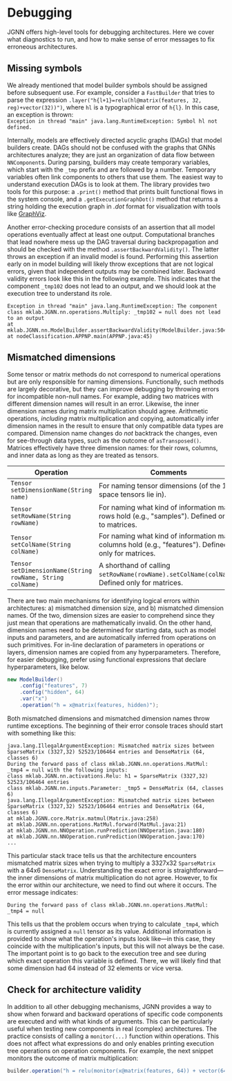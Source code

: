 # Debugging

JGNN offers high-level tools for debugging architectures. Here we cover what diagnostics to run, and how to make sense of error messages to fix erroneous architectures. 

## Missing symbols

We already mentioned that model builder symbols should be assigned before subsequent use. For example, consider a `FastBuilder` that tries to parse the expression `.layer("h{l+1}=relu(hl@matrix(features, 32, reg)+vector(32))")`, where `hl` is a typographical error of `h{l}`. In this case, an exception is thrown:  
`Exception in thread "main" java.lang.RuntimeException: Symbol hl not defined.`

Internally, models are effectively directed acyclic graphs (DAGs) that model builders create. DAGs should not be confused with the graphs that GNNs architectures analyze; they are just an organization of data flow between `NNComponent`s. During parsing, builders may create temporary variables, which start with the `_tmp` prefix and are followed by a number. Temporary variables often link components to others that use them. The easiest way to understand execution DAGs is to look at them. The library provides two tools for this purpose: a `.print()` method that prints built functional flows in the system console, and a `.getExecutionGraphDot()` method that returns a string holding the execution graph in *.dot* format for visualization with tools like [GraphViz](https://dreampuf.github.io/GraphvizOnline).

Another error-checking procedure consists of an assertion that all model operations eventually affect at least one output. Computational branches that lead nowhere mess up the DAG traversal during backpropagation and should be checked with the method `.assertBackwardValidity()`. The latter throws an exception if an invalid model is found. Performing this assertion early on in model building will likely throw exceptions that are not logical errors, given that independent outputs may be combined later. Backward validity errors look like this in the following example. This indicates that the component `_tmp102` does not lead to an output, and we should look at the execution tree to understand its role.

```text
Exception in thread "main" java.lang.RuntimeException: The component class mklab.JGNN.nn.operations.Multiply: _tmp102 = null does not lead to an output
at mklab.JGNN.nn.ModelBuilder.assertBackwardValidity(ModelBuilder.java:504)
at nodeClassification.APPNP.main(APPNP.java:45)
```

## Mismatched dimensions

Some tensor or matrix methods do not correspond to numerical operations but are only responsible for naming dimensions. Functionally, such methods are largely decorative, but they can improve debugging by throwing errors for incompatible non-null names. For example, adding two matrices with different dimension names will result in an error. Likewise, the inner dimension names during matrix multiplication should agree. Arithmetic operations, *including* matrix multiplication and copying, automatically infer dimension names in the result to ensure that only compatible data types are compared. Dimension name changes do *not* backtrack the changes, even for see-through data types, such as the outcome of `asTransposed()`. Matrices effectively have three dimension names: for their rows, columns, and inner data as long as they are treated as tensors.

| Operation | Comments |
|-----------|----------|
| `Tensor setDimensionName(String name)` | For naming tensor dimensions (of the 1D space tensors lie in). |
| `Tensor setRowName(String rowName)` | For naming what kind of information matrix rows hold (e.g., "samples"). Defined only to matrices. |
| `Tensor setColName(String colName)` | For naming what kind of information matrix columns hold (e.g., "features"). Defined only for matrices. |
| `Tensor setDimensionName(String rowName, String colName)` | A shorthand of calling `setRowName(rowName).setColName(colName)`. Defined only for matrices. |

There are two main mechanisms for identifying logical errors within architectures: a) mismatched dimension size, and b) mismatched dimension names. Of the two, dimension sizes are easier to comprehend since they just mean that operations are mathematically invalid. On the other hand, dimension names need to be determined for starting data, such as model inputs and parameters, and are automatically inferred from operations on such primitives. For in-line declaration of parameters in operations or layers, dimension names are copied from any hyperparameters. Therefore, for easier debugging, prefer using functional expressions that declare hyperparameters, like below.

```java
new ModelBuilder()
    .config("features", 7)
    .config("hidden", 64)
    .var("x")
    .operation("h = x@matrix(features, hidden)");
```

Both mismatched dimensions and mismatched dimension names throw runtime exceptions. The beginning of their error console traces should start with something like this:

```text
java.lang.IllegalArgumentException: Mismatched matrix sizes between SparseMatrix (3327,32) 52523/106464 entries and DenseMatrix (64, classes 6)
During the forward pass of class mklab.JGNN.nn.operations.MatMul: _tmp4 = null with the following inputs:
class mklab.JGNN.nn.activations.Relu: h1 = SparseMatrix (3327,32) 52523/106464 entries
class mklab.JGNN.nn.inputs.Parameter: _tmp5 = DenseMatrix (64, classes 6)
java.lang.IllegalArgumentException: Mismatched matrix sizes between SparseMatrix (3327,32) 52523/106464 entries and DenseMatrix (64, classes 6)
at mklab.JGNN.core.Matrix.matmul(Matrix.java:258)
at mklab.JGNN.nn.operations.MatMul.forward(MatMul.java:21)
at mklab.JGNN.nn.NNOperation.runPrediction(NNOperation.java:180)
at mklab.JGNN.nn.NNOperation.runPrediction(NNOperation.java:170)
...
```

This particular stack trace tells us that the architecture encounters mismatched matrix sizes when trying to multiply a 3327x32 `SparseMatrix` with a 64x6 `DenseMatrix`. Understanding the exact error is straightforward—the inner dimensions of matrix multiplication do not agree. However, to fix the error within our architecture, we need to find out where it occurs. The error message indicates:

`During the forward pass of class mklab.JGNN.nn.operations.MatMul: _tmp4 = null`

This tells us that the problem occurs when trying to calculate `_tmp4`, which is currently assigned a `null` tensor as its value. Additional information is provided to show what the operation's inputs look like—in this case, they coincide with the multiplication's inputs, but this will not always be the case. The important point is to go back to the execution tree and see during which exact operation this variable is defined. There, we will likely find that some dimension had 64 instead of 32 elements or vice versa.


## Check for architecture validity

In addition to all other debugging mechanisms, JGNN provides a way to show when forward and backward operations of specific code components are executed and with what kinds of arguments. This can be particularly useful when testing new components in real (complex) architectures. The practice consists of calling a `monitor(...)` function within operations. This does not affect what expressions do and only enables printing execution tree operations on operation components. For example, the next snippet monitors the outcome of matrix multiplication:

```java
builder.operation("h = relu(monitor(x@matrix(features, 64)) + vector(64))");
```